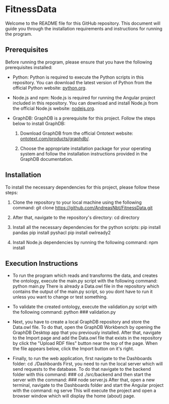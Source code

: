# FitnessData

Welcome to the README file for this GitHub repository. This document will guide you through the installation requirements and instructions for running the program.

## Prerequisites

Before running the program, please ensure that you have the following prerequisites installed:

- Python: Python is required to execute the Python scripts in this repository. You can download the latest version of Python from the official Python website: [python.org](https://www.python.org).
  
- Node.js and npm: Node.js is required for running the Angular project included in this repository. You can download and install Node.js from the official Node.js website: [nodejs.org](https://nodejs.org).

- GraphDB: GraphDB is a prerequisite for this project. Follow the steps below to install GraphDB:

  1. Download GraphDB from the official Ontotext website: [ontotext.com/products/graphdb/](https://www.ontotext.com/products/graphdb/).

  2. Choose the appropriate installation package for your operating system and follow the installation instructions provided in the GraphDB documentation.

## Installation

To install the necessary dependencies for this project, please follow these steps:

1. Clone the repository to your local machine using the following command: git clone https://github.com/AndreasNbt/FitnessData.git
   
2. After that, navigate to the repository's directory: cd directory
   
3. Install all the necessary dependencies for the python scripts:
   pip install pandas
   pip install pyshacl
   pip install owlready2

4. Install Node.js dependencies by running the following command: npm install

## Execution Instructions

- To run the program which reads and transforms the data, and creates the ontology, execute the main.py script with the following command: python main.py
  There is already a Data.owl file in the repository which contains the output of the main.py script, so you dont have to run it unless you want to change or test something.

- To validate the created ontology, execute the validation.py script with the following command: python ### validation.py

- Next, you have to create a local GraphDB repository and store the Data.owl file. To do that, open the GraphDB Workbench by opening the GraphDB Desktop app that you previously installed.
  After that, navigate to the Import page and add the Data.owl file that exists in the repository by click the "Upload RDF files" button near the top of the page. When the file appears below, click the Import button on it's right.

- Finally, to run the web application, first navigate to the Dashboards folder: cd ./Dashboards
  First, you need to run the local server which will send requests to the database. To do that navigate to the backend folder with this command: ### cd ./src/backend
  and then start the server with the command: ### node server.js
  After that, open a new terminal, navigate to the Dashboards folder and start the Angular project with the command: ng serve
  This will execute the project and open a browser window which will display the home (about) page.
  




